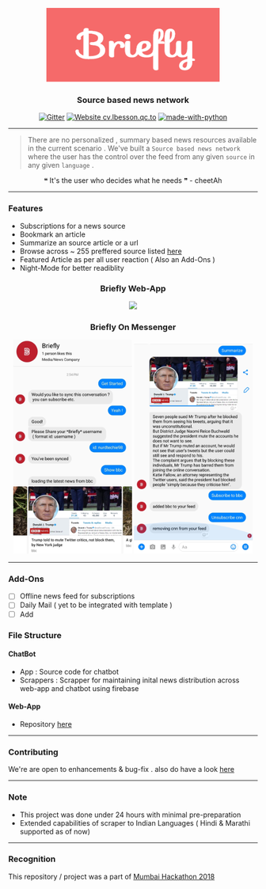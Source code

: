 <p align="center">
  <a href="" rel="noopener">
  <img width=350px height=150px src="./assets/Briefly.png" alt="Briefly-logo"></a>
</p>

<h3 align="center">Source based news network</h3>

<div align="center">

[![Gitter](https://img.shields.io/gitter/room/bri3fly/bri3fly.svg)](https://gitter.im/bri3fly/Lobby)
[![Website cv.lbesson.qc.to](https://img.shields.io/website-up-down-green-red/http/cv.lbesson.qc.to.svg)](https://github.com/inishchith/Briefly-web/tree/master)
[![made-with-python](https://img.shields.io/badge/Made%20with-Python-1f425f.svg)](https://www.python.org/)

</div>

------------------------------------------

>There are no personalized , summary based  news resources available in the current scenario . We've built a `Source based news network` where the user has the control over the feed from any given `source` in any given `language` .


<div align="center">
&#10077; It's the user who decides what he needs &#10078;  -  cheetAh
</div>


------------------------------------------
### Features

- Subscriptions for a news source
- Bookmark an article
- Summarize an source article or a url
- Browse across ~ 255 preffered source listed [here]()
- Featured Article as per all user reaction ( Also an Add-Ons )
- Night-Mode for better readiblity

<div align="center">

<h3 > Briefly Web-App  </h3>
<img src ="http://g.recordit.co/xTF7BvyDK5.gif" width = 500px>

<h3 > Briefly On Messenger  </h3>
<img src="./assets/chat1.jpg" width=240px>
<img src="./assets/chat2.jpg" width=240px>

</div>

------------------------------------------

### Add-Ons

- [ ] Offline news feed for subscriptions
- [ ] Daily Mail ( yet to be integrated with template )
- [ ] Add

### File Structure


#### ChatBot

- App : Source code for chatbot
- Scrappers : Scrapper for maintaining inital news distribution across web-app and chatbot using firebase

#### Web-App

- Repository [here](https://github.com/inishchith/Briefly-web/tree/master)

------------------------------------------
### Contributing

 We're are open to enhancements & bug-fix . also do have a look [here](./CONTRIBUTING.md)

------------------------------------------
### Note

- This project was done under 24 hours with minimal pre-preparation
- Extended capabilities of scraper to Indian Languages ( Hindi & Marathi supported as of now)

------------------------------------------
### Recognition

This repository / project was a part of [Mumbai Hackathon 2018](https://mumbaihackathon.in/)

